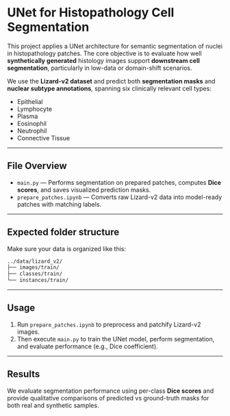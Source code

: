 # UNet for Histopathology Cell Segmentation

This project applies a UNet architecture for semantic segmentation of nuclei in histopathology patches. The core objective is to evaluate how well **synthetically generated** histology images support **downstream cell segmentation**, particularly in low-data or domain-shift scenarios.

We use the **Lizard-v2 dataset** and predict both **segmentation masks** and **nuclear subtype annotations**, spanning six clinically relevant cell types:
- Epithelial  
- Lymphocyte  
- Plasma  
- Eosinophil  
- Neutrophil  
- Connective Tissue

---

## File Overview

- `main.py` — Performs segmentation on prepared patches, computes **Dice scores**, and saves visualized prediction masks.
- `prepare_patches.ipynb` — Converts raw Lizard-v2 data into model-ready patches with matching labels.

---

## Expected folder structure
Make sure your data is organized like this:
  ```sh
../data/lizard_v2/
├── images/train/
├── classes/train/
└── instances/train/
  ```

---

## Usage

1. Run `prepare_patches.ipynb` to preprocess and patchify Lizard-v2 images.  
2. Then execute `main.py` to train the UNet model, perform segmentation, and evaluate performance (e.g., Dice coefficient).

---

## Results

We evaluate segmentation performance using per-class **Dice scores** and provide qualitative comparisons of predicted vs ground-truth masks for both real and synthetic samples.
